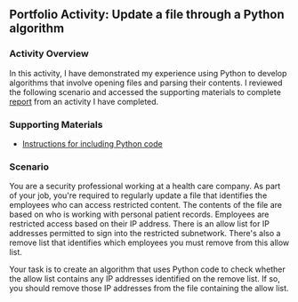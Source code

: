 ## Portfolio Activity: Update a file through a Python algorithm

### Activity Overview

In this activity, I have demonstrated my experience using Python to develop algorithms that involve opening files and parsing their contents. I reviewed the following scenario and accessed the supporting materials to complete [report](https://github.com/AbidBiswas/Google-Cybersecurity-Professional-Certificate/blob/main/Update%20a%20file%20through%20a%20Python%20algorithm/Algorithm%20for%20file%20updates%20in%20Python%20.pdf) from an activity I have completed.

### Supporting Materials

- [Instructions for including Python code](https://github.com/AbidBiswas/Google-Cybersecurity-Professional-Certificate/blob/main/Update%20a%20file%20through%20a%20Python%20algorithm/Instructions%20for%20including%20Python%20code.pdf)

### Scenario

You are a security professional working at a health care company. As part of your job, you're required to regularly update a file that identifies the employees who can access restricted content. The contents of the file are based on who is working with personal patient records. Employees are restricted access based on their IP address. There is an allow list for IP addresses permitted to sign into the restricted subnetwork. There's also a remove list that identifies which employees you must remove from this allow list.

Your task is to create an algorithm that uses Python code to check whether the allow list contains any IP addresses identified on the remove list. If so, you should remove those IP addresses from the file containing the allow list.
